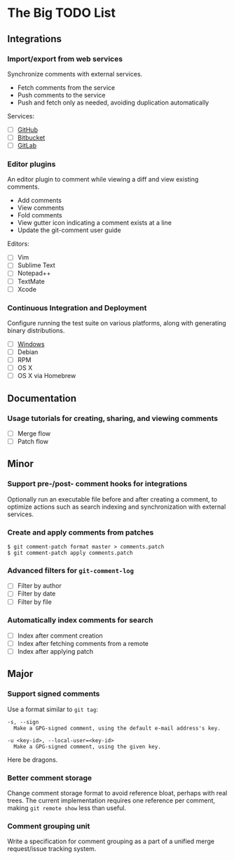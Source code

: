 # The Big TODO List

## Integrations

### Import/export from web services

Synchronize comments with external services.

* Fetch comments from the service
* Push comments to the service
* Push and fetch only as needed, avoiding duplication automatically

Services:

* [ ] [GitHub](https://developer.github.com/v3/pulls/comments/#list-comments-in-a-repository)
* [ ] [Bitbucket](https://confluence.atlassian.com/display/BITBUCKET/pullrequests+Resource+1.0)
* [ ] [GitLab](http://doc.gitlab.com/ce/api/notes.html)

### Editor plugins

An editor plugin to comment while viewing a diff and view existing comments.

* Add comments
* View comments
* Fold comments
* View gutter icon indicating a comment exists at a line
* Update the git-comment user guide

Editors:

* [ ] Vim
* [ ] Sublime Text
* [ ] Notepad++
* [ ] TextMate
* [ ] Xcode

### Continuous Integration and Deployment

Configure running the test suite on various platforms, along with generating binary
distributions.

* [ ] [Windows](http://www.appveyor.com)
* [ ] Debian
* [ ] RPM
* [ ] OS X
* [ ] OS X via Homebrew

## Documentation

### Usage tutorials for creating, sharing, and viewing comments

* [ ] Merge flow
* [ ] Patch flow

## Minor

### Support pre-/post- comment hooks for integrations

Optionally run an executable file before and after creating a comment, to
optimize actions such as search indexing and synchronization with external
services.

### Create and apply comments from patches

    $ git comment-patch format master > comments.patch
    $ git comment-patch apply comments.patch

### Advanced filters for `git-comment-log`

* [ ] Filter by author
* [ ] Filter by date
* [ ] Filter by file

### Automatically index comments for search

* [ ] Index after comment creation
* [ ] Index after fetching comments from a remote
* [ ] Index after applying patch

## Major

### Support signed comments

Use a format similar to `git tag`:

    -s, --sign
      Make a GPG-signed comment, using the default e-mail address's key.

    -u <key-id>, --local-user=<key-id>
      Make a GPG-signed comment, using the given key.

Here be dragons.

### Better comment storage

Change comment storage format to avoid reference bloat, perhaps with real
trees. The current implementation requires one reference per comment, making
`git remote show` less than useful.

### Comment grouping unit

Write a specification for comment grouping as a part of a unified
merge request/issue tracking system.
